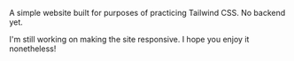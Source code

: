 A simple website built for purposes of practicing Tailwind CSS. No backend yet.

I'm still working on making the site responsive. I hope you enjoy it nonetheless!